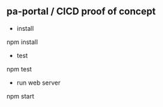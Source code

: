 pa-portal / CICD proof of concept
---------------------------------

* install

npm install

* test

npm test

* run web server

npm start